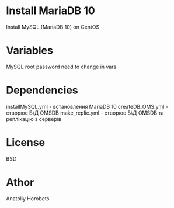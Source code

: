 # Install MariaDB 10

Install MySQL (MariaDB 10) on CentOS


# Variables

MySQL root password need to change in vars

# Dependencies

installMySQL.yml - встановлення MariaDB 10
createDB_OMS.yml - створює Б\Д OMSDB
make_replic.yml - створює Б\Д OMSDB та реплікацію з серверів

# License 

BSD

# Athor

Anatoliy Horobets    

